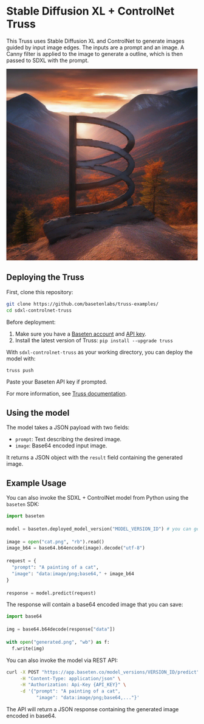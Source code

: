 # Stable Diffusion XL + ControlNet Truss

This Truss uses Stable Diffusion XL and ControlNet to generate images guided by input image edges. The inputs are a prompt and an image. A Canny filter is applied to the image to generate a outline, which is then passed to SDXL with the prompt.

![baseten_controlnet](baseten-logo.gif)

## Deploying the Truss

First, clone this repository:

```sh
git clone https://github.com/basetenlabs/truss-examples/
cd sdxl-controlnet-truss
```

Before deployment:

1. Make sure you have a [Baseten account](https://app.baseten.co/signup) and [API key](https://app.baseten.co/settings/account/api_keys).
2. Install the latest version of Truss: `pip install --upgrade truss`

With `sdxl-controlnet-truss` as your working directory, you can deploy the model with:

```sh
truss push
```

Paste your Baseten API key if prompted.

For more information, see [Truss documentation](https://truss.baseten.co).

## Using the model

The model takes a JSON payload with two fields:

- `prompt`: Text describing the desired image.
- `image`: Base64 encoded input image.

It returns a JSON object with the `result` field containing the generated image.

## Example Usage

You can also invoke the SDXL + ControlNet model from Python using the `baseten` SDK:

```python
import baseten

model = baseten.deployed_model_version("MODEL_VERSION_ID") # you can get this from the Baseten web UI

image = open("cat.png", "rb").read()
image_b64 = base64.b64encode(image).decode("utf-8")

request = {
  "prompt": "A painting of a cat",
  "image": "data:image/png;base64," + image_b64
}

response = model.predict(request)
```

The response will contain a base64 encoded image that you can save:

```python
import base64

img = base64.b64decode(response["data"])

with open("generated.png", "wb") as f:
  f.write(img)
```

You can also invoke the model via REST API:

```bash
curl -X POST "https://app.baseten.co/model_versions/VERSION_ID/predict" \
     -H "Content-Type: application/json" \
     -H "Authorization: Api-Key {API_KEY}" \
     -d '{"prompt": "A painting of a cat",
           "image": "data:image/png;base64,..."}'
```

The API will return a JSON response containing the generated image encoded in base64.
